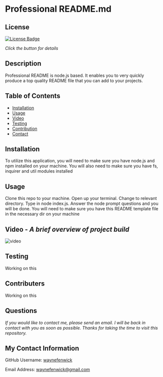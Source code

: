 

# Professional README.md


## License

[![License Badge](https://img.shields.io/badge/license-mit-green?style=plastic)](https://choosealicense.com/licenses/mit/)

_Click the button for details_




## Description

Professional README is node.js based. It enables you to very quickly produce a top quality README file that you can add to your projects.


## Table of Contents

 * [Installation](#installation)
 * [Usage](#usage)
 * [Video](#video)
 * [Testing](#testing)
 * [Contribution](#contributers)
 * [Contact](#username)



## Installation

To utilize this application, you will need to make sure you have node.js and npm installed on your machine. You will also need to make sure you have fs, inquirer and util modules installed



## Usage

Clone this repo to your machine. Open up your terminal. Change to relevant directory. Type in node index.js. Answer the node prompt questions and you will be done. You will need to make sure you have this README template file in the necessary dir on your machine



## Video - _A brief overview of project build_

![video](./develop/graphics/testing.gif)



## Testing

Working on this



## Contributers

Working on this



## Questions

_If you would like to contact me, please send an email. I will be back in contact with you as soon as possible. Thanks for taking the time to visit this repository._


## My Contact Information

GitHub Username: [waynefenwick](https://github.com/waynefenwick)

Email Address: [waynefenwick@gmail.com](https://mail.google.com/waynefenwick@gmail.com)

